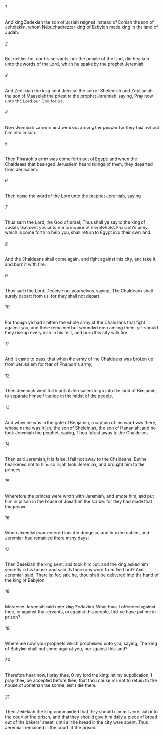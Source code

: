 ###### 1
And king Zedekiah the son of Josiah reigned instead of Coniah the son of Jehoiakim, whom Nebuchadrezzar king of Babylon made king in the land of Judah.

###### 2
But neither he, nor his servants, nor the people of the land, did hearken unto the words of the Lord, which he spake by the prophet Jeremiah.

###### 3
And Zedekiah the king sent Jehucal the son of Shelemiah and Zephaniah the son of Maaseiah the priest to the prophet Jeremiah, saying, Pray now unto the Lord our God for us.

###### 4
Now Jeremiah came in and went out among the people: for they had not put him into prison.

###### 5
Then Pharaoh's army was come forth out of Egypt: and when the Chaldeans that besieged Jerusalem heard tidings of them, they departed from Jerusalem.

###### 6
Then came the word of the Lord unto the prophet Jeremiah, saying,

###### 7
Thus saith the Lord, the God of Israel; Thus shall ye say to the king of Judah, that sent you unto me to inquire of me; Behold, Pharaoh's army, which is come forth to help you, shall return to Egypt into their own land.

###### 8
And the Chaldeans shall come again, and fight against this city, and take it, and burn it with fire.

###### 9
Thus saith the Lord; Deceive not yourselves, saying, The Chaldeans shall surely depart from us: for they shall not depart.

###### 10
For though ye had smitten the whole army of the Chaldeans that fight against you, and there remained but wounded men among them, yet should they rise up every man in his tent, and burn this city with fire.

###### 11
And it came to pass, that when the army of the Chaldeans was broken up from Jerusalem for fear of Pharaoh's army,

###### 12
Then Jeremiah went forth out of Jerusalem to go into the land of Benjamin, to separate himself thence in the midst of the people.

###### 13
And when he was in the gate of Benjamin, a captain of the ward was there, whose name was Irijah, the son of Shelemiah, the son of Hananiah; and he took Jeremiah the prophet, saying, Thou fallest away to the Chaldeans.

###### 14
Then said Jeremiah, It is false; I fall not away to the Chaldeans. But he hearkened not to him: so Irijah took Jeremiah, and brought him to the princes.

###### 15
Wherefore the princes were wroth with Jeremiah, and smote him, and put him in prison in the house of Jonathan the scribe: for they had made that the prison.

###### 16
When Jeremiah was entered into the dungeon, and into the cabins, and Jeremiah had remained there many days;

###### 17
Then Zedekiah the king sent, and took him out: and the king asked him secretly in his house, and said, Is there any word from the Lord? And Jeremiah said, There is: for, said he, thou shalt be delivered into the hand of the king of Babylon.

###### 18
Moreover Jeremiah said unto king Zedekiah, What have I offended against thee, or against thy servants, or against this people, that ye have put me in prison?

###### 19
Where are now your prophets which prophesied unto you, saying, The king of Babylon shall not come against you, nor against this land?

###### 20
Therefore hear now, I pray thee, O my lord the king: let my supplication, I pray thee, be accepted before thee; that thou cause me not to return to the house of Jonathan the scribe, lest I die there.

###### 21
Then Zedekiah the king commanded that they should commit Jeremiah into the court of the prison, and that they should give him daily a piece of bread out of the bakers' street, until all the bread in the city were spent. Thus Jeremiah remained in the court of the prison.

